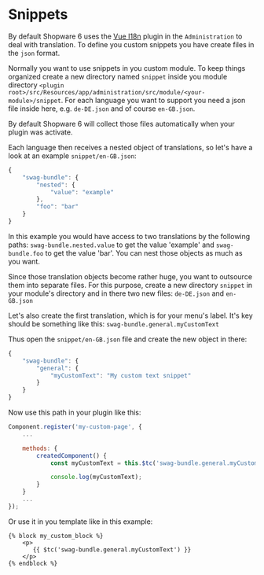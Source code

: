 # Snippets

By default Shopware 6 uses the [Vue I18n](https://kazupon.github.io/vue-i18n/started.html#html) plugin in the `Administration` to deal with translation. To define you custom snippets you have create files in the `json` format.

Normally you want to use snippets in you custom module. To keep things organized create a new directory named `snippet` inside you module directory `<plugin root>/src/Resources/app/administration/src/module/<your-module>/snippet`. For each language you want to support you need a json file inside here, e.g. `de-DE.json` and of course `en-GB.json`.

By default Shopware 6 will collect those files automatically when your plugin was activate.

Each language then receives a nested object of translations, so let's have a look at an example `snippet/en-GB.json`:

```javascript
{
    "swag-bundle": {
        "nested": {
            "value": "example"
        },
        "foo": "bar"
    }
}
```

In this example you would have access to two translations by the following paths: `swag-bundle.nested.value` to get the value 'example' and `swag-bundle.foo` to get the value 'bar'. You can nest those objects as much as you want.

Since those translation objects become rather huge, you want to outsource them into separate files. For this purpose, create a new directory `snippet` in your module's directory and in there two new files: `de-DE.json` and `en-GB.json`

Let's also create the first translation, which is for your menu's label. It's key should be something like this: `swag-bundle.general.myCustomText`

Thus open the `snippet/en-GB.json` file and create the new object in there:

```javascript
{
    "swag-bundle": {
        "general": {
            "myCustomText": "My custom text snippet"
        }
    }
}
```

Now use this path in your plugin like this:

```javascript
Component.register('my-custom-page', {
    ...

    methods: {
        createdComponent() {
            const myCustomText = this.$tc('swag-bundle.general.myCustomText');

            console.log(myCustomText);
        }
    }
    ...
});
```

Or use it in you template like in this example:

```text
{% block my_custom_block %}
    <p>
       {{ $tc('swag-bundle.general.myCustomText') }}
    </p>
{% endblock %}
```

